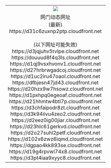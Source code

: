 ﻿<table>
  <tr></tr>
  <tr><td colspan=2 align=center><img src="https://d31c6zuxnp2ptp.cloudfront.net/Up/oGate.jpg" /></td></tr>
  <tr><td colspan=2 align=center>网门动态网址<br/>(最新)
<br>https://d31c6zuxnp2ptp.cloudfront.net
<br/><br/>(以下网址可能失效)
<br>https://d3jqjuhv5tvlpe.cloudfront.net
<br>https://douuud8f4q3ls.cloudfront.net
<br>https://d1qj9vsxhvonv1.cloudfront.net
<br>https://d27hrbrwgadcoj.cloudfront.net
<br>https://d1uc2iru47oaol.cloudfront.net
<br>https://dfbjesn47jd43.cloudfront.net
<br>https://d20hzx9w7hsowz.cloudfront.net
<br>https://d1pxhpq0egeoaf.cloudfront.net
<br>https://d21hhmtw4btl7p.cloudfront.net
<br>https://d3chfaipodr8zt.cloudfront.net
<br>https://d3k94iivu4zeo2.cloudfront.net
<br>https://d2eez0ig00jiar.cloudfront.net
<br>https://d23hlc61gerkvd.cloudfront.net
<br>https://d2o27suhl2petf.cloudfront.net
<br>https://d102x6zwz6iqmd.cloudfront.net
<br>https://dgpao4kk893se.cloudfront.net
<br>https://d19g4rpvwl74x8.cloudfront.net
<br>https://d3pt4iaa9xyyc8.cloudfront.net
    </td>
  </tr>
</table>
